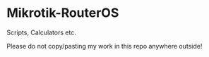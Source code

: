 # Mikrotik-RouterOS
Scripts, Calculators etc.


Please do not copy/pasting my work in this repo anywhere outside!
